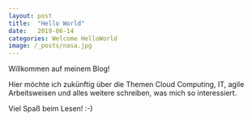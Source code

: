 ```yaml
---
layout: post
title:  "Hello World"
date:   2019-06-14
categories: Welcome HelloWorld
image: /_posts/nasa.jpg
---
```

Willkommen auf meinem Blog! 

Hier möchte ich zukünftig über die Themen Cloud Computing, IT, agile Arbeitsweisen und alles weitere schreiben, was mich so interessiert. 

Viel Spaß beim Lesen! :-)